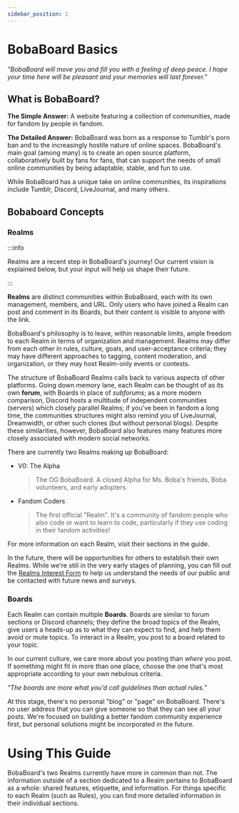 ```yaml
---
sidebar_position: 1
---
```

# BobaBoard Basics

_"BobaBoard will move you and fill you with a feeling of deep peace. I hope your time here will be pleasant and your memories will last forever."_

## What is BobaBoard?
**The Simple Answer:** A website featuring a collection of communities, made for fandom by people in fandom.

**The Detailed Answer:** BobaBoard was born as a response to Tumblr's porn ban and to the increasingly hostile nature of online spaces. BobaBoard's main goal (among many) is to create an open source platform, collaboratively built by fans for fans, that can support the needs of small online communities by being adaptable, stable, and fun to use.

While BobaBoard has a unique take on online communities, its inspirations include Tumblr, Discord, LiveJournal, and many others.

## Bobaboard Concepts
### Realms
:::info

Realms are a recent step in BobaBoard's journey! Our current vision is explained below, but your input will help us shape their future.

:::

**Realms** are distinct communities within BobaBoard, each with its own management, members, and URL. Only users who have joined a Realm can post and comment in its Boards, but their content is visible to anyone with the link.

BobaBoard's philosophy is to leave, within reasonable limits, ample freedom to each Realm in terms of organization and management. Realms may differ from each other in rules, culture, goals, and user-acceptance criteria; they may have different approaches to tagging, content moderation, and organization, or they may host Realm-only events or contests.

The structure of BobaBoard Realms calls back to various aspects of other platforms. Going down memory lane, each Realm can be thought of as its own **forum**, with Boards in place of *subforums*; as a more modern comparison, Discord hosts a multitude of independent communities (servers) which closely parallel Realms; if you've been in fandom a long time, the communities structures might also remind you of LiveJournal, Dreamwidth, or other such clones (but without personal blogs). Despite these similarities, however, BobaBoard also features many features more closely associated with modern social networks.

There are currently two Realms making up BobaBoard:
- V0: The Alpha
  > The OG BobaBoard. A closed Alpha for Ms. Boba's friends, Boba volunteers, and early adopters.

- Fandom Coders
  > The first official "Realm". It's a community of fandom people who also code or want to learn to code, particularly if they use coding in their fandom activities!

For more information on each Realm, visit their sections in the guide.

In the future, there will be opportunities for others to establish their own Realms. While we're still in the very early stages of planning, you can fill out the [Realms Interest Form](https://docs.google.com/forms/d/e/1FAIpQLScxdJkWmcJqWQQOOY1CM9oxmXDDrdBn9m1Bu0SYbEeNkNr1Jw/viewform) to help us understand the needs of our public and be contacted with future news and surveys.

### Boards
Each Realm can contain multiple **Boards**. Boards are similar to forum sections or Discord channels; they define the broad topics of the Realm, give users a heads-up as to what they can expect to find, and help them avoid or mute topics. To interact in a Realm, you post to a board related to your topic.

In our current culture, we care more about you posting than *where* you post. If something might fit in more than one place, choose the one that's most appropriate according to your own nebulous criteria.

_"The boards are more what you'd call guidelines than actual rules."_

At this stage, there's no personal "blog" or "page" on BobaBoard. There's no user address that you can give someone so that they can see all your posts. We're focused on building a better fandom community experience first, but personal solutions might be incorporated in the future. 

# Using This Guide
BobaBoard's two Realms currently have more in common than not. The information outside of a section dedicated to a Realm pertains to BobaBoard as a whole: shared features, etiquette, and information. For things specific to each Realm (such as Rules), you can find more detailed information in their individual sections.